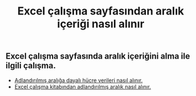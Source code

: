 ﻿---
title: Excel çalışma sayfasından aralık içeriği nasıl alınır
second_title: Aspose.Cells Cloud Documen
linktitle: Ge
type: docs
url: /tr/ranges/get/
keywords: How to get range content from an Excel worksheet
description: Aspose.Cells Cloud REST API, Excel Çalışma Sayfasından aralık içeriği almayı destekler. SDK, çeşitli geliştirme dillerini destekler. Bunlara Android, C#, Go, Java, NodeJS, Perl, PHP, Python, Ruby ve Swift dahildir
weight: 20
kwords: Excel, Office Bulut, REST API, E-Tablo, PDF, CSV, Json, Markdown, Excel çalışma sayfasından aralık içeriği nasıl alınır
---
## Excel çalışma sayfasında aralık içeriğini alma ile ilgili çalışma.


- [Adlandırılmış aralığa dayalı hücre verileri nasıl alınır.](/cells/tr/ranges/get/values/) 
- [Excel çalışma kitabından adlandırılmış aralık nasıl alınır.](/cells/tr/ranges/get/name/) 


